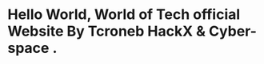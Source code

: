 <!DOCTYPE html>
<html lang="en">
<head>
<meta charset="UTF-8">
<meta name="viewport" content="width=device-width, initial-scale=1.0">
<title>My Website</title>
</head>
<body>
<h1>Hello World, World of Tech official Website By Tcroneb HackX & Cyber-space .</h1>
</body>
</html>
